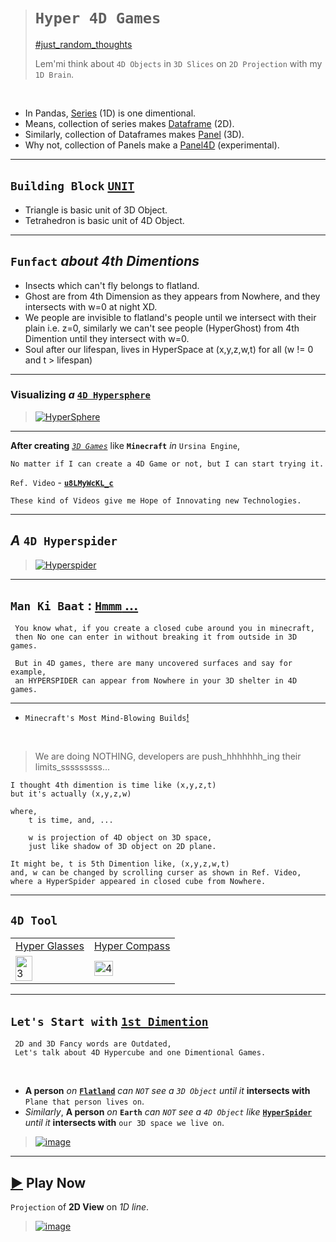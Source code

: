 ># `Hyper 4D Games`
>
>[#just_random_thoughts](https://www.statology.org/pandas-3d-dataframe/)
>
>Lem'mi think about `4D Objects` in `3D Slices` on `2D Projection` with my `1D Brain`.
> 

<br>

- In Pandas, [Series](https://pandas.pydata.org/pandas-docs/version/0.17.0/dsintro.html#series) (1D) is one dimentional.
- Means, collection of series makes [Dataframe](https://pandas.pydata.org/pandas-docs/version/0.17.0/dsintro.html#dataframe) (2D).
- Similarly, collection of Dataframes makes [Panel](https://pandas.pydata.org/pandas-docs/version/0.17.0/dsintro.html#panel) (3D).
- Why not, collection of Panels make a [Panel4D](https://pandas.pydata.org/pandas-docs/version/0.17.0/dsintro.html#panel4d-experimental) (experimental).

--------------

## `Building Block` [`UNIT`](https://youtu.be/vZp0ETdD37E?t=123)

- Triangle is basic unit of 3D Object.
- Tetrahedron is basic unit of 4D Object.

-------------------------

## `Funfact` *about 4th Dimentions*

- Insects which can't fly belongs to flatland.
- Ghost are from 4th Dimension as they appears from Nowhere, and they intersects with w=0 at night XD.
- We people are invisible to flatland's people until we intersect with their plain i.e. z=0, similarly we can't see people (HyperGhost) from 4th Dimention until they intersect with w=0.
- Soul after our lifespan, lives in HyperSpace at (x,y,z,w,t) for all (w != 0 and t > lifespan)

-----------------------------------

### **Visualizing** *a* [`4D Hypersphere`](https://www.reddit.com/r/educationalgifs/comments/6ty5ww/visualizing_a_4d_hypersphere/)

> [![HyperSphere](https://github.com/imvickykumar999/Hyper-4D-Game/blob/main/4D%20Games/static/Visualizing%20a%204D%20Hypersphere.gif?raw=true)](https://youtu.be/4URVJ3D8e8k?t=898)

-------------------

**After creating** [*`3D Games`*](https://github.com/imvickykumar999/Ursina-Engine-Panda3D-Games#-games--screenshots--videos) like **`Minecraft`** *in* `Ursina Engine`, 

    No matter if I can create a 4D Game or not, but I can start trying it. 

`Ref. Video` - [**`u8LMyWcKL_c`**](https://www.youtube.com/watch?v=u8LMyWcKL_c)

    These kind of Videos give me Hope of Innovating new Technologies.

--------------------

## *A* `4D Hyperspider`

> [![Hyperspider](https://user-images.githubusercontent.com/50515418/224557630-93476172-00bd-4ca5-b21c-171b21313613.png)](https://youtu.be/u8LMyWcKL_c?t=230)

----------------------------

## `Man Ki Baat` : [`Hmmm` ...](https://youtu.be/u8LMyWcKL_c?t=597)

     You know what, if you create a closed cube around you in minecraft,
     then No one can enter in without breaking it from outside in 3D games.
     
     But in 4D games, there are many uncovered surfaces and say for example,
     an HYPERSPIDER can appear from Nowhere in your 3D shelter in 4D games.

----------------------------

- `Minecraft's Most Mind-Blowing Builds`[!](https://youtu.be/E5gEI9JYLHE?t=106)

<br>

> We are doing NOTHING, developers are push_hhhhhhh_ing their limits_sssssssss...

    I thought 4th dimention is time like (x,y,z,t) 
    but it's actually (x,y,z,w)

    where,
        t is time, and, ...

        w is projection of 4D object on 3D space, 
        just like shadow of 3D object on 2D plane.

    It might be, t is 5th Dimention like, (x,y,z,w,t)
    and, w can be changed by scrolling curser as shown in Ref. Video, 
    where a HyperSpider appeared in closed cube from Nowhere.

------------------------------  

## `4D Tool`

<table>
<tr>

<td>
<a href="https://youtu.be/u8LMyWcKL_c?t=455">
Hyper Glasses
</a>
</td>

<td>
<a href="https://youtu.be/u8LMyWcKL_c?t=520">
Hyper Compass
</a>
</td>

</tr>

<tr>
<td><img src="https://user-images.githubusercontent.com/50515418/224538020-b780c892-64a8-4c04-8180-e7ea7e95efbc.png" alt="3" height = 50%></td>
<td><img src="https://user-images.githubusercontent.com/50515418/224538457-2b053194-5049-4add-a724-3c7dd8d02a75.png" alt="4" height = 50%></td>
</tr>

</table>

------------------------

## `Let's Start with` [`1st Dimention`](https://www.youtube.com/watch?v=3xx7sgNVE-A)

     2D and 3D Fancy words are Outdated,
     Let's talk about 4D Hypercube and one Dimentional Games.

<br>

- **A person** *on* [**`Flatland`**](https://youtu.be/nUExziADzjc?t=66) *can* *`NOT`* *see a* *`3D Object`* *until it* **intersects with** `Plane that person lives on`.
- *Similarly*, **A person** *on* **`Earth`** *can* *`NOT`* *see a* *`4D Object`* *like* [**`HyperSpider`**](https://youtu.be/u8LMyWcKL_c?t=230) *until it* **intersects with** `our 3D space we live on`.

> [![image](https://user-images.githubusercontent.com/50515418/224556673-70a83dc4-f334-48f0-9b14-9dfcf7b9ec9d.png)](https://youtu.be/nUExziADzjc?t=66)

-------------------

[▶](https://imvickykumar999.github.io/1D-Game/) Play Now
------------

`Projection` of **2D View** on *1D line*.

> [![image](https://user-images.githubusercontent.com/50515418/224546315-bb5ae409-628e-49ca-a4b8-c82908bf2a8c.png)](https://imvickykumar999.github.io/1D-Game/)

